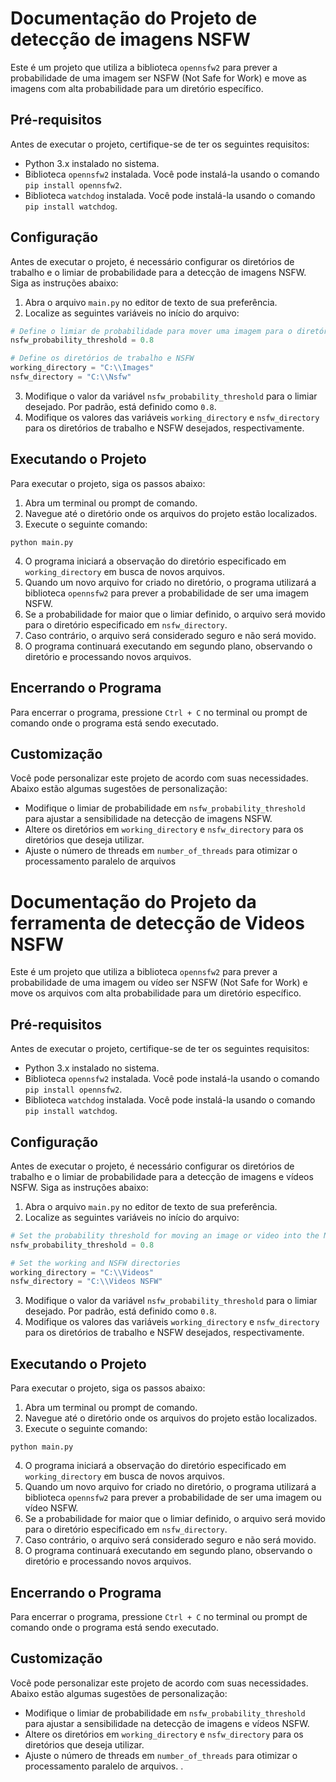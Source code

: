# Documentação do Projeto de detecção de imagens NSFW

Este é um projeto que utiliza a biblioteca `opennsfw2` para prever a probabilidade de uma imagem ser NSFW (Not Safe for Work) e move as imagens com alta probabilidade para um diretório específico.

## Pré-requisitos

Antes de executar o projeto, certifique-se de ter os seguintes requisitos:

- Python 3.x instalado no sistema.
- Biblioteca `opennsfw2` instalada. Você pode instalá-la usando o comando `pip install opennsfw2`.
- Biblioteca `watchdog` instalada. Você pode instalá-la usando o comando `pip install watchdog`.

## Configuração

Antes de executar o projeto, é necessário configurar os diretórios de trabalho e o limiar de probabilidade para a detecção de imagens NSFW. Siga as instruções abaixo:

1. Abra o arquivo `main.py` no editor de texto de sua preferência.
2. Localize as seguintes variáveis no início do arquivo:

```python
# Define o limiar de probabilidade para mover uma imagem para o diretório NSFW
nsfw_probability_threshold = 0.8

# Define os diretórios de trabalho e NSFW
working_directory = "C:\\Images"
nsfw_directory = "C:\\Nsfw"
```

3. Modifique o valor da variável `nsfw_probability_threshold` para o limiar desejado. Por padrão, está definido como `0.8`.
4. Modifique os valores das variáveis `working_directory` e `nsfw_directory` para os diretórios de trabalho e NSFW desejados, respectivamente.

## Executando o Projeto

Para executar o projeto, siga os passos abaixo:

1. Abra um terminal ou prompt de comando.
2. Navegue até o diretório onde os arquivos do projeto estão localizados.
3. Execute o seguinte comando:

```
python main.py
```

4. O programa iniciará a observação do diretório especificado em `working_directory` em busca de novos arquivos.
5. Quando um novo arquivo for criado no diretório, o programa utilizará a biblioteca `opennsfw2` para prever a probabilidade de ser uma imagem NSFW.
6. Se a probabilidade for maior que o limiar definido, o arquivo será movido para o diretório especificado em `nsfw_directory`.
7. Caso contrário, o arquivo será considerado seguro e não será movido.
8. O programa continuará executando em segundo plano, observando o diretório e processando novos arquivos.

## Encerrando o Programa

Para encerrar o programa, pressione `Ctrl + C` no terminal ou prompt de comando onde o programa está sendo executado.

## Customização

Você pode personalizar este projeto de acordo com suas necessidades. Abaixo estão algumas sugestões de personalização:

- Modifique o limiar de probabilidade em `nsfw_probability_threshold` para ajustar a sensibilidade na detecção de imagens NSFW.
- Altere os diretórios em `working_directory` e `nsfw_directory` para os diretórios que deseja utilizar.
- Ajuste o número de threads em `number_of_threads` para otimizar o processamento paralelo de arquivos

# Documentação do Projeto da ferramenta de detecção de Videos NSFW

Este é um projeto que utiliza a biblioteca `opennsfw2` para prever a probabilidade de uma imagem ou vídeo ser NSFW (Not Safe for Work) e move os arquivos com alta probabilidade para um diretório específico.

## Pré-requisitos

Antes de executar o projeto, certifique-se de ter os seguintes requisitos:

- Python 3.x instalado no sistema.
- Biblioteca `opennsfw2` instalada. Você pode instalá-la usando o comando `pip install opennsfw2`.
- Biblioteca `watchdog` instalada. Você pode instalá-la usando o comando `pip install watchdog`.

## Configuração

Antes de executar o projeto, é necessário configurar os diretórios de trabalho e o limiar de probabilidade para a detecção de imagens e vídeos NSFW. Siga as instruções abaixo:

1. Abra o arquivo `main.py` no editor de texto de sua preferência.
2. Localize as seguintes variáveis no início do arquivo:

```python
# Set the probability threshold for moving an image or video into the NSFW directory
nsfw_probability_threshold = 0.8

# Set the working and NSFW directories
working_directory = "C:\\Videos"
nsfw_directory = "C:\\Videos NSFW"
```

3. Modifique o valor da variável `nsfw_probability_threshold` para o limiar desejado. Por padrão, está definido como `0.8`.
4. Modifique os valores das variáveis `working_directory` e `nsfw_directory` para os diretórios de trabalho e NSFW desejados, respectivamente.

## Executando o Projeto

Para executar o projeto, siga os passos abaixo:

1. Abra um terminal ou prompt de comando.
2. Navegue até o diretório onde os arquivos do projeto estão localizados.
3. Execute o seguinte comando:

```
python main.py
```

4. O programa iniciará a observação do diretório especificado em `working_directory` em busca de novos arquivos.
5. Quando um novo arquivo for criado no diretório, o programa utilizará a biblioteca `opennsfw2` para prever a probabilidade de ser uma imagem ou vídeo NSFW.
6. Se a probabilidade for maior que o limiar definido, o arquivo será movido para o diretório especificado em `nsfw_directory`.
7. Caso contrário, o arquivo será considerado seguro e não será movido.
8. O programa continuará executando em segundo plano, observando o diretório e processando novos arquivos.

## Encerrando o Programa

Para encerrar o programa, pressione `Ctrl + C` no terminal ou prompt de comando onde o programa está sendo executado.

## Customização

Você pode personalizar este projeto de acordo com suas necessidades. Abaixo estão algumas sugestões de personalização:

- Modifique o limiar de probabilidade em `nsfw_probability_threshold` para ajustar a sensibilidade na detecção de imagens e vídeos NSFW.
- Altere os diretórios em `working_directory` e `nsfw_directory` para os diretórios que deseja utilizar.
- Ajuste o número de threads em `number_of_threads` para otimizar o processamento paralelo de arquivos.
.
